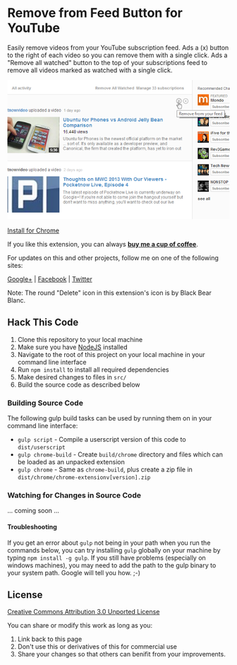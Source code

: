# Remove from Feed Button for YouTube

Easily remove videos from your YouTube subscription feed. Ads a (x) button to the right of each video so you can remove them with a single click. Ads a "Remove all watched" button to the top of your subscriptions feed to remove all videos marked as watched with a single click.

![screen shot](https://github.com/JeromeDane/YouTube-Remove-From-Feed-Button/blob/master/screenshots/screenshot-640x400.png?raw=true)

[Install for Chrome](https://chrome.google.com/webstore/detail/remove-from-feed-for-yout/ogclfblkiagkkfpdbbbphchgfkieecml)

If you like this extension, you can always **[buy me a cup of coffee](https://www.paypal.com/cgi-bin/webscr?cmd=_s-xclick&hosted_button_id=KF2QJ87Q37PFJ)**.

For updates on this and other projects, follow me on one of the following sites:

[Google+](https://plus.google.com/107905455800180378660/posts) |
[Facebook](https://www.facebook.com/Dane.Jerome) |
[Twitter](https://twitter.com/JeromeDane)

Note: The round "Delete" icon in this extension's icon is by Black Bear Blanc.

## Hack This Code

1. Clone this repository to your local machine
2. Make sure you have [NodeJS](https://nodejs.org) installed
3. Navigate to the root of this project on your local machine in your command line interface
4. Run `npm install` to install all required dependencies
5. Make desired changes to files in `src/`
6. Build the source code as described below

### Building Source Code

The following gulp build tasks can be used by running them on in your command line interface:

* `gulp script` - Compile a userscript version of this code to `dist/userscript`
* `gulp chrome-build` - Create `build/chrome` directory and files which can be loaded as an unpacked extension
* `gulp chrome` - Same as `chrome-build`, plus create a zip file in `dist/chrome/chrome-extensionv[version].zip`

### Watching for Changes in Source Code

... coming soon ...

#### Troubleshooting

If you get an error about `gulp` not being in your path when you run the commands below, you can try installing `gulp` globally on your machine by typing `npm install -g gulp`. If you still have problems (especially on windows machines), you may need to add the path to the gulp binary to your system path. Google will tell you how. ;-)

## License 

[Creative Commons Attribution 3.0 Unported License](http://creativecommons.org/licenses/by-nc-sa/3.0/)

You can share or modify this work as long as you:

1. Link back to this page
2. Don't use this or derivatives of this for commercial use
3. Share your changes so that others can benifit from your improvements. 